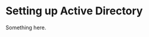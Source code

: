 [title]: # (Setting up Active Directory)
[tags]: # (XXX)
[priority]: # (919)
# Setting up Active Directory
Something here.
